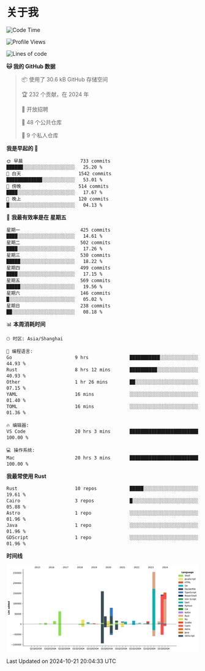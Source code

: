 # 关于我

<!--START_SECTION:waka-->
![Code Time](http://img.shields.io/badge/Code%20Time-3%2C244%20hrs%2039%20mins-blue)

![Profile Views](http://img.shields.io/badge/%E4%B8%AA%E4%BA%BA%E8%B5%84%E6%96%99%E8%A7%82%E7%9C%8B%E6%AC%A1%E6%95%B0-0-blue)

![Lines of code](https://img.shields.io/badge/%E4%BB%8E%E3%80%8CHello%20World%E3%80%8D%E8%B5%B7%E6%88%91%E5%B7%B2%E7%BB%8F%E5%86%99%E4%BA%86-1.0%20million%20%E8%A1%8C%E4%BB%A3%E7%A0%81-blue)

**🐱 我的 GitHub 数据** 

> 📦  使用了 30.6 kB GitHub 存储空间 
 > 
> 🏆 232 个贡献，在 2024 年
 > 
> 💼 开放招聘
 > 
> 📜 48 个公共仓库 
 > 
> 🔑 9 个私人仓库 
 > 
**我是早起的 🐤** 

```text
🌞 早晨                     733 commits         ██████░░░░░░░░░░░░░░░░░░░   25.20 % 
🌆 白天                     1542 commits        █████████████░░░░░░░░░░░░   53.01 % 
🌃 傍晚                     514 commits         ████░░░░░░░░░░░░░░░░░░░░░   17.67 % 
🌙 晚上                     120 commits         █░░░░░░░░░░░░░░░░░░░░░░░░   04.13 % 
```
📅 **我最有效率是在 星期五** 

```text
星期一                      425 commits         ████░░░░░░░░░░░░░░░░░░░░░   14.61 % 
星期二                      502 commits         ████░░░░░░░░░░░░░░░░░░░░░   17.26 % 
星期三                      530 commits         █████░░░░░░░░░░░░░░░░░░░░   18.22 % 
星期四                      499 commits         ████░░░░░░░░░░░░░░░░░░░░░   17.15 % 
星期五                      569 commits         █████░░░░░░░░░░░░░░░░░░░░   19.56 % 
星期六                      146 commits         █░░░░░░░░░░░░░░░░░░░░░░░░   05.02 % 
星期日                      238 commits         ██░░░░░░░░░░░░░░░░░░░░░░░   08.18 % 
```


📊 **本周消耗时间** 

```text
🕑︎ 时区: Asia/Shanghai

💬 编程语言: 
Go                       9 hrs               ███████████░░░░░░░░░░░░░░   44.93 % 
Rust                     8 hrs 12 mins       ██████████░░░░░░░░░░░░░░░   40.93 % 
Other                    1 hr 26 mins        ██░░░░░░░░░░░░░░░░░░░░░░░   07.15 % 
YAML                     16 mins             ░░░░░░░░░░░░░░░░░░░░░░░░░   01.40 % 
TOML                     16 mins             ░░░░░░░░░░░░░░░░░░░░░░░░░   01.36 % 

🔥 编辑器: 
VS Code                  20 hrs 3 mins       █████████████████████████   100.00 % 

💻 操作系统: 
Mac                      20 hrs 3 mins       █████████████████████████   100.00 % 
```

**我最常使用 Rust** 

```text
Rust                     10 repos            █████░░░░░░░░░░░░░░░░░░░░   19.61 % 
Cairo                    3 repos             █░░░░░░░░░░░░░░░░░░░░░░░░   05.88 % 
Astro                    1 repo              ░░░░░░░░░░░░░░░░░░░░░░░░░   01.96 % 
Java                     1 repo              ░░░░░░░░░░░░░░░░░░░░░░░░░   01.96 % 
GDScript                 1 repo              ░░░░░░░░░░░░░░░░░░░░░░░░░   01.96 % 
```



**时间线**

![Lines of Code chart](https://raw.githubusercontent.com/catusax/catusax/master/assets/bar_graph.png)


 Last Updated on 2024-10-21 20:04:33 UTC
<!--END_SECTION:waka-->
